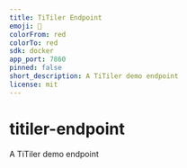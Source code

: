 ```yaml
---
title: TiTiler Endpoint
emoji: 🚀
colorFrom: red
colorTo: red
sdk: docker
app_port: 7860
pinned: false
short_description: A TiTiler demo endpoint
license: mit
---
```


# titiler-endpoint

A TiTiler demo endpoint
